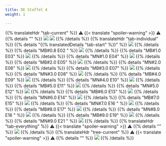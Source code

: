 ```yaml
---
title: DE Staffel 4
weight: 1

---
```

{{% translateHdr "tab-current" %}}
:warning: {{< translate "spoiler-warning" >}} :warning:
{{% details "" %}}
![](/sim-ayto/de04/de04_tab.png)
![](/sim-ayto/de04/de04_sum.png)
{{% /details %}}
{{% translateHdr "tab-individual" %}}
{{% details "{{% translatedDetails "tab-start" %}}" %}}
![](/sim-ayto/de04/de04_0.png)
{{% /details %}}
{{% details "MB#0.8 E02 " %}}
![](/sim-ayto/de04/de04_1.png)
{{% /details %}}
{{% details "MB#1.0 E03" %}}
![](/sim-ayto/de04/de04_2.png)
{{% /details %}}
{{% details "MN#1.0 E04" %}}
![](/sim-ayto/de04/de04_3.png)
{{% /details %}}
{{% details "MB#2.0 E05" %}}
![](/sim-ayto/de04/de04_4.png)
{{% /details %}}
{{% details "MN#2.0 E06" %}}
![](/sim-ayto/de04/de04_5.png)
{{% /details %}}
{{% details "MB#3.0 E07" %}}
![](/sim-ayto/de04/de04_6.png)
{{% /details %}}
{{% details "MN#3.0 E08" %}}
![](/sim-ayto/de04/de04_7.png)
{{% /details %}}
{{% details "MB#4.0 E09" %}}
![](/sim-ayto/de04/de04_8.png)
{{% /details %}}
{{% details "MN#4.0 E10" %}}
![](/sim-ayto/de04/de04_9.png)
{{% /details %}}
{{% details "MB#5.0 E11" %}}
![](/sim-ayto/de04/de04_10.png)
{{% /details %}}
{{% details "MN#5.0 E12" %}}
![](/sim-ayto/de04/de04_11.png)
{{% /details %}}
{{% details "MB#6.0 E13" %}}
![](/sim-ayto/de04/de04_12.png)
{{% /details %}}
{{% details "MN#6.0 E14" %}}
![](/sim-ayto/de04/de04_13.png)
{{% /details %}}
{{% details "MB#7.0 E15" %}}
![](/sim-ayto/de04/de04_14.png)
{{% /details %}}
{{% details "MN#7.0 E16 " %}}
![](/sim-ayto/de04/de04_15.png)
{{% /details %}}
{{% details "MB#8.0 E17" %}}
![](/sim-ayto/de04/de04_16.png)
{{% /details %}}
{{% details "MN#8.0 E18 " %}}
![](/sim-ayto/de04/de04_17.png)
{{% /details %}}
{{% details "MB#9.0 E19" %}}
![](/sim-ayto/de04/de04_18.png)
{{% /details %}}
{{% details "MN#9.0 E21 " %}}
![](/sim-ayto/de04/de04_19.png)
{{% /details %}}
{{% translateHdr "tab-everything" %}}
:warning: {{< translate "spoiler-warning" >}} :warning:
{{% details "" %}}
![](/sim-ayto/de04/de04.col.png)
{{% /details %}}
{{% translateHdr "tree-current" %}}
:warning: {{< translate "spoiler-warning" >}} :warning:
{{% details "" %}}
![](/sim-ayto/de04/de04.png)
{{% /details %}}
